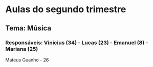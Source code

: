 # Aulas do segundo trimestre
## Tema: Música
### Responsáveis: Vinicius (34) - Lucas (23) - Emanuel (8) - Mariana (25)
Mateus Guanho - 26
